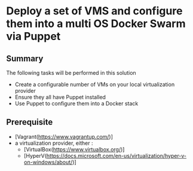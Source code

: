 # Deploy a set of VMS and configure them into a multi OS Docker Swarm via Puppet

## Summary

The following tasks will be performed in this solution

  * Create a configurable number of VMs on your local virtualization provider
  * Ensure they all have Puppet installed
  * Use Puppet to configure them into a Docker stack

## Prerequisite

  * [Vagrant(https://www.vagrantup.com/)]
  * a virtualization provider, either :
    - [VirtualBox(https://www.virtualbox.org/)]
    - [HyperV(https://docs.microsoft.com/en-us/virtualization/hyper-v-on-windows/about/)]
    
